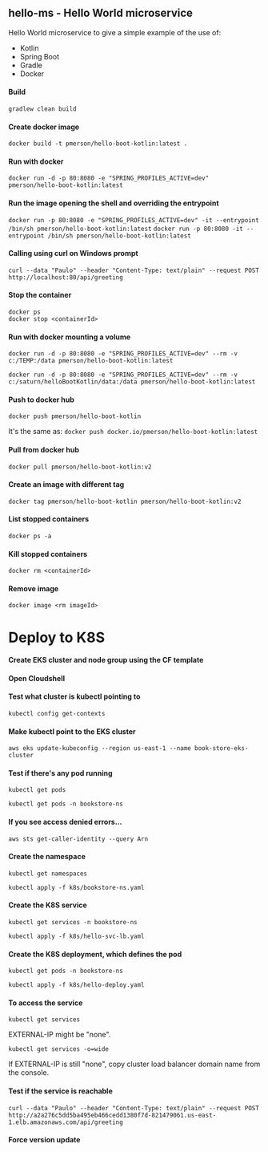 


hello-ms - Hello World microservice 
-------------------------------------------------------

Hello World microservice to give a simple example of the use of:
 
* Kotlin
* Spring Boot
* Gradle
* Docker



#### Build
`gradlew clean build`

#### Create docker image
`docker build -t pmerson/hello-boot-kotlin:latest .`

#### Run with docker
`docker run -d -p 80:8080 -e "SPRING_PROFILES_ACTIVE=dev" pmerson/hello-boot-kotlin:latest`

#### Run the image opening the shell and overriding the entrypoint
`docker run -p 80:8080 -e "SPRING_PROFILES_ACTIVE=dev" -it --entrypoint /bin/sh pmerson/hello-boot-kotlin:latest`
`docker run -p 80:8080 -it --entrypoint /bin/sh pmerson/hello-boot-kotlin:latest`
   
#### Calling using curl on Windows prompt
`curl --data "Paulo" --header "Content-Type: text/plain" --request POST http://localhost:80/api/greeting`

#### Stop the container
```
docker ps
docker stop <containerId>
```

#### Run with docker mounting a volume
`docker run -d -p 80:8080 -e "SPRING_PROFILES_ACTIVE=dev" --rm -v c:/TEMP:/data pmerson/hello-boot-kotlin:latest`

`docker run -d -p 80:8080 -e "SPRING_PROFILES_ACTIVE=dev" --rm -v c:/saturn/helloBootKotlin/data:/data pmerson/hello-boot-kotlin:latest`


    

#### Push to docker hub
`docker push pmerson/hello-boot-kotlin`

It's the same as:
`docker push docker.io/pmerson/hello-boot-kotlin:latest`

#### Pull from docker hub
`docker pull pmerson/hello-boot-kotlin:v2`

#### Create an image with different tag
`docker tag pmerson/hello-boot-kotlin pmerson/hello-boot-kotlin:v2`

#### List stopped containers
`docker ps -a`

#### Kill stopped containers
`docker rm <containerId>`

#### Remove image
`docker image <rm imageId>`


# Deploy to K8S

#### Create EKS cluster and node group using the CF template

#### Open Cloudshell

#### Test what cluster is kubectl pointing to
`kubectl config get-contexts`

#### Make kubectl point to the EKS cluster
`aws eks update-kubeconfig --region us-east-1 --name book-store-eks-cluster`

#### Test if there's any pod running
`kubectl get pods`

`kubectl get pods -n bookstore-ns`

#### If you see access denied errors...
`aws sts get-caller-identity --query Arn`

#### Create the namespace
`kubectl get namespaces`

`kubectl apply -f k8s/bookstore-ns.yaml`

#### Create the K8S service 
`kubectl get services -n bookstore-ns`

`kubectl apply -f k8s/hello-svc-lb.yaml`

#### Create the K8S deployment, which defines the pod
`kubectl get pods -n bookstore-ns`

`kubectl apply -f k8s/hello-deploy.yaml`

#### To access the service
`kubectl get services`

EXTERNAL-IP might be "none".

`kubectl get services -o=wide`

If EXTERNAL-IP is still "none", copy cluster load balancer domain name from the console.  

#### Test if the service is reachable
```
curl --data "Paulo" --header "Content-Type: text/plain" --request POST http://a2a276c5dd5ba495eb466cedd1380f7d-821479061.us-east-1.elb.amazonaws.com/api/greeting
```

#### Force version update 
